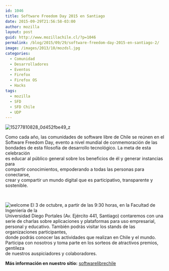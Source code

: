 ```yaml
---
id: 1046
title: Software Freedom Day 2015 en Santiago
date: 2015-09-29T21:56:58-03:00
author: mozilla
layout: post
guid: http://www.mozillachile.cl/?p=1046
permalink: /blog/2015/09/29/software-freedom-day-2015-en-santiago-2/
image: /images/2013/10/mozdsl.jpg
categories:
  - Comunidad
  - Desarrolladores
  - Eventos
  - Firefox
  - Firefox OS
  - Hacks
tags:
  - mozilla
  - SFD
  - SFD Chile
  - UDP
---
```

<p style="text-align: left;">
  <img class="aligncenter size-large wp-image-1047" src="/images/2015/09/15277810828_0d452fbe49_z-600x337.jpg" alt="15277810828_0d452fbe49_z" width="600" height="337" data-id="1047" srcset="/images/2015/09/15277810828_0d452fbe49_z-600x337.jpg 600w, /images/2015/09/15277810828_0d452fbe49_z-252x141.jpg 252w, /images/2015/09/15277810828_0d452fbe49_z.jpg 640w" sizes="(max-width: 600px) 100vw, 600px" />
</p>

<p style="text-align: left;">
  Como cada año, las comunidades de software libre de Chile se reúnen en el<br /> Software Freedom Day, evento a nivel mundial de conmemoración de las<br /> bondades de esta filosofía de desarrollo tecnológico. La meta de esta celebración<br /> es educar al público general sobre los beneficios de él y generar instancias para<br /> compartir conocimientos, empoderando a todas las personas para conectarse,<br /> crear y compartir un mundo digital que es participativo, transparente y sostenible.<!--more-->
</p>

&nbsp;

<p style="text-align: left;">
  <img class="size-full wp-image-1048 alignright" src="/images/2015/09/welcome.png" alt="welcome" width="298" height="119" data-id="1048" srcset="/images/2015/09/welcome.png 298w, /images/2015/09/welcome-252x101.png 252w" sizes="(max-width: 298px) 100vw, 298px" /> El 3 de octubre, a partir de las 9:30 horas, en la Facultad de Ingeniería de la<br /> Universidad Diego Portales (Av. Ejército 441, Santiago) contaremos con una<br /> serie de charlas sobre aplicaciones y plataformas para uso empresarial, personal y educativo. También podrás visitar los stands de las organizaciones participantes,<br /> donde podrás conocer las actividades que realizan en Chile y el mundo.<br /> Participa con nosotros y toma parte en los sorteos de atractivos premios, gentileza<br /> de nuestros auspiciadores y colaboradores.
</p>

**Más información en nuestro sitio:** [softwarelibrechile](http://www.softwarelibrechile.cl/)